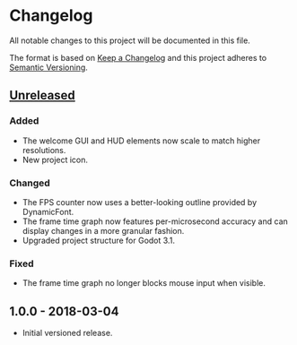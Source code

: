 # Changelog

All notable changes to this project will be documented in this file.

The format is based on [Keep a Changelog](http://keepachangelog.com/en/1.0.0/)
and this project adheres to [Semantic Versioning](http://semver.org/spec/v2.0.0.html).

## [Unreleased]

### Added

- The welcome GUI and HUD elements now scale to match higher resolutions.
- New project icon.

### Changed

- The FPS counter now uses a better-looking outline provided by DynamicFont.
- The frame time graph now features per-microsecond accuracy and can
  display changes in a more granular fashion.
- Upgraded project structure for Godot 3.1.

### Fixed

- The frame time graph no longer blocks mouse input when visible.

## 1.0.0 - 2018-03-04

- Initial versioned release.

[Unreleased]: https://github.com/Calinou/godot-sponza/compare/v1.0.0...HEAD
